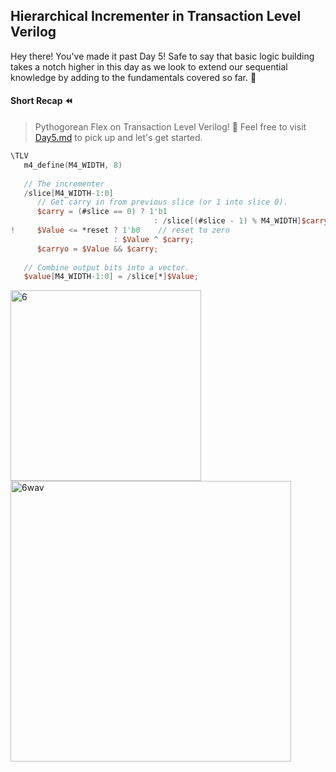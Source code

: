 ## Hierarchical Incrementer in Transaction Level Verilog
Hey there! You've made it past Day 5! Safe to say that basic logic building takes a notch higher in this day as we look to extend our sequential knowledge by adding to the fundamentals covered so far. 🍾
#### Short Recap ⏪
> Pythogorean Flex on Transaction Level Verilog! 👀
Feel free to visit [Day5.md](https://github.com/akarxxx1030/100DaysOfTLV/edit/main/Day5/Day5.md) to pick up and let's get started.
```verilog
\TLV
   m4_define(M4_WIDTH, 8)
   
   // The incrementer
   /slice[M4_WIDTH-1:0]
      // Get carry in from previous slice (or 1 into slice 0).
      $carry = (#slice == 0) ? 1'b1
                                : /slice[(#slice - 1) % M4_WIDTH]$carryo;
!     $Value <= *reset ? 1'b0    // reset to zero
                       : $Value ^ $carry;
      $carryo = $Value && $carry;
   
   // Combine output bits into a vector.
   $value[M4_WIDTH-1:0] = /slice[*]$Value;
```
<img width="305" alt="6" src="https://github.com/akarxxx1030/100DaysOfTLV/assets/102870828/2bbd0f59-e47b-46cd-b0bf-3ffae02cdd3a">
<img width="449" alt="6wav" src="https://github.com/akarxxx1030/100DaysOfTLV/assets/102870828/efe2fd13-53a2-4f17-9118-0af855bcc872">
